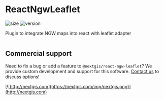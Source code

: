 # ReactNgwLeaflet

![size](https://img.shields.io/bundlephobia/minzip/@nextgis/react-ngw-leaflet) ![version](https://img.shields.io/npm/v/@nextgis/react-ngw-leaflet)

Plugin to integrate NGW maps into react with leaflet adapter

```html

```

## Commercial support

Need to fix a bug or add a feature to `@nextgis/react-ngw-leaflet`? We provide custom development and support for this software. [Contact us](http://nextgis.com/contact/) to discuss options!

[![http://nextgis.com](https://nextgis.com/img/nextgis.png)](http://nextgis.com)
